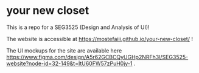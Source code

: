 # your new closet
This is a repo for a SEG3525 (Design and Analysis of UI)! 

The website is accessible at https://mostefaiii.github.io/your-new-closet/ !

The UI mockups for the site are available here https://www.figma.com/design/A5r62GCBCQyUGHp2NRFh3l/SEG3525-website?node-id=32-149&t=ItU60FW57zPuH0jy-1 .
